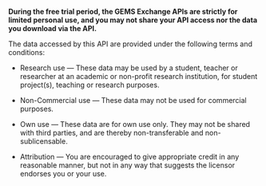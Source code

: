 **During the free trial period, the GEMS Exchange APIs are strictly for limited personal use, and you may not share your API access nor the data you download via the API.**

The data accessed by this API are provided under the following terms and conditions:

* Research use — These data may be used by a student, teacher or researcher at an academic or non-profit research institution, for student project(s), teaching or research purposes.

* Non-Commercial use — These data may not be used for commercial purposes.

* Own use — These data are for own use only. They may not be shared with third parties, and are thereby non-transferable and non-sublicensable.

* Attribution — You are encouraged to give appropriate credit in any reasonable manner, but not in any way that suggests the licensor endorses you or your use.
